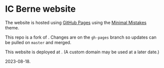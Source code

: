 # IC Berne website

The website is hosted using [GitHub Pages](https://pages.github.com) using the [Minimal Mistakes](https://mmistakes.github.io/minimal-mistakes/) theme.

This repo is a fork of [](https://github.com/mmistakes/minimal-mistakes). Changes are on the `gh-pages` branch so updates can be pulled on `master` and merged.

This website is deployed at [](https://icberne.github.io/).
(A custom domain may  be used at a later date.)

2023-08-18.
